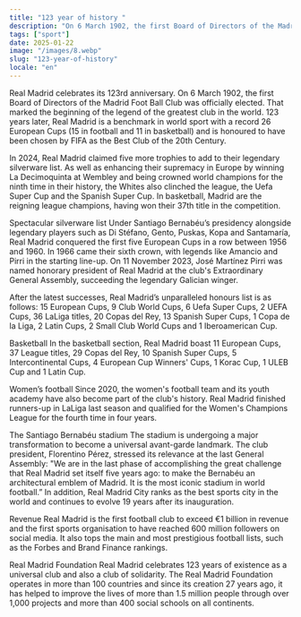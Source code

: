 ```yaml
---
title: "123 year of history "
description: "On 6 March 1902, the first Board of Directors of the Madrid Foot Ball Club was elected."
tags: ["sport"]
date: 2025-01-22
image: "/images/8.webp"
slug: "123-year-of-history"
locale: "en"
---
```


Real Madrid celebrates its 123rd anniversary. On 6 March 1902, the first Board of Directors of the Madrid Foot Ball Club was officially elected. That marked the beginning of the legend of the greatest club in the world. 123 years later, Real Madrid is a benchmark in world sport with a record 26 European Cups (15 in football and 11 in basketball) and is honoured to have been chosen by FIFA as the Best Club of the 20th Century.

In 2024, Real Madrid claimed five more trophies to add to their legendary silverware list. As well as enhancing their supremacy in Europe by winning La Decimoquinta at Wembley and being crowned world champions for the ninth time in their history, the Whites also clinched the league, the Uefa Super Cup and the Spanish Super Cup. In basketball, Madrid are the reigning league champions, having won their 37th title in the competition.

Spectacular silverware list
Under Santiago Bernabéu’s presidency alongside legendary players such as Di Stéfano, Gento, Puskas, Kopa and Santamaría, Real Madrid conquered the first five European Cups in a row between 1956 and 1960. In 1966 came their sixth crown, with legends like Amancio and Pirri in the starting line-up. On 11 November 2023, José Martínez Pirri was named honorary president of Real Madrid at the club's Extraordinary General Assembly, succeeding the legendary Galician winger.

After the latest successes, Real Madrid’s unparalleled honours list is as follows: 15 European Cups, 9 Club World Cups, 6 Uefa Super Cups, 2 UEFA Cups, 36 LaLiga titles, 20 Copas del Rey, 13 Spanish Super Cups, 1 Copa de la Liga, 2 Latin Cups, 2 Small Club World Cups and 1 Iberoamerican Cup.

Basketball
In the basketball section, Real Madrid boast 11 European Cups, 37 League titles, 29 Copas del Rey, 10 Spanish Super Cups, 5 Intercontinental Cups, 4 European Cup Winners' Cups, 1 Korac Cup, 1 ULEB Cup and 1 Latin Cup.

Women’s football
Since 2020, the women's football team and its youth academy have also become part of the club's history. Real Madrid finished runners-up in LaLiga last season and qualified for the Women's Champions League for the fourth time in four years.

The Santiago Bernabéu stadium
The stadium is undergoing a major transformation to become a universal avant-garde landmark. The club president, Florentino Pérez, stressed its relevance at the last General Assembly: "We are in the last phase of accomplishing the great challenge that Real Madrid set itself five years ago: to make the Bernabéu an architectural emblem of Madrid. It is the most iconic stadium in world football.” In addition, Real Madrid City ranks as the best sports city in the world and continues to evolve 19 years after its inauguration.

Revenue
Real Madrid is the first football club to exceed €1 billion in revenue and the first sports organisation to have reached 600 million followers on social media. It also tops the main and most prestigious football lists, such as the Forbes and Brand Finance rankings.

Real Madrid Foundation
Real Madrid celebrates 123 years of existence as a universal club and also a club of solidarity. The Real Madrid Foundation operates in more than 100 countries and since its creation 27 years ago, it has helped to improve the lives of more than 1.5 million people through over 1,000 projects and more than 400 social schools on all continents.
